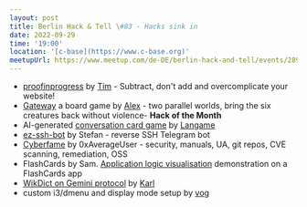 ```yaml
---
layout: post
title: Berlin Hack & Tell \#83 - Hacks sink in
date: 2022-09-29
time: '19:00'
location: '[c-base](https://www.c-base.org)'
meetupUrl: https://www.meetup.com/de-DE/berlin-hack-and-tell/events/289908789/
---
```


* [proofinprogress](https://github.com/timdaub/proofinprogress.com) by [Tim](https://github.com/timdaub) - Subtract, don't add and overcomplicate your website!
* [Gateway](https://github.com/soulim/gateway) a board game by [Alex](https://github.com/soulim) - two parallel worlds, bring the six creatures back without violence- **Hack of the Month**
* AI-generated [conversation card game](https://cards.langa.me) by [Langame](https://github.com/langa-me)
* [ez-ssh-bot](https://github.com/echtzeit-dev/ez-ssh-bot) by Stefan - reverse SSH Telegram bot
* [Cyberfame](https://cyberfame.io) by 0xAverageUser - security, manuals, UA, git repos, CVE scanning, remediation, OSS
* FlashCards by Sam. [Application logic visualisation](https://stately.ai) demonstration on a FlashCards app
* [WikDict on Gemini protocol](https://github.com/karlb/wikdict-gemini) by [Karl](https://www.karl.berlin/)
* custom i3/dmenu and display mode setup by [vog](https://github.com/vog)

